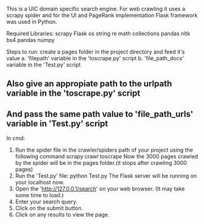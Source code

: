 This is a UIC domain specific search engine. 
For web crawling it uses a scrapy spider and for the UI and PageRank implementation Flask framework was used in Python. 

Required Libraries:
scrapy
Flask
os
string
re
math
collections
pandas
nltk
bs4
pandas
numpy

Steps to run:
create a pages folder in the project directory and feed it's value 
a. 'filepath' variable in the 'toscrape.py' script
b. 'file_path_docs' variable in the 'Test.py' script
## Also give an appropiate path to the urlpath variable in the 'toscrape.py' script
## And pass the same path value to 'file_path_urls' variable in 'Test.py' script
In cmd:
1. Run the spider file in the crawler/spiders path of your project using the following command
	scrapy crawl toscrape
Now the 3000 pages crawled by the spider will be in the pages folder.(it stops after crawling 3000 pages) 
2. Run the 'Test.py' file:
	python Test.py
The Flask server will be running on your localhost now.
3. Open the 'http://127.0.0.1/search' on your web browser. (It may take some time to load.)
4. Enter your search query.
5. Click on the submit button.
6. Click on any results to view the page.
